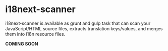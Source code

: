 # i18next-scanner
i18next-scanner is available as grunt and gulp task that can scan your JavaScript/HTML source files, extracts translation keys/values, and merges them into i18n resource files.


**COMING SOON**
